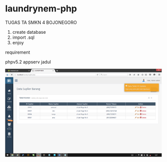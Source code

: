 # laundrynem-php
TUGAS TA SMKN 4 BOJONEGORO

1. create database
2. import .sql
3. enjoy

requirement

phpv5.2
appserv jadul

![](https://github.com/febritecno/laundrynem-php/blob/master/3.png)

